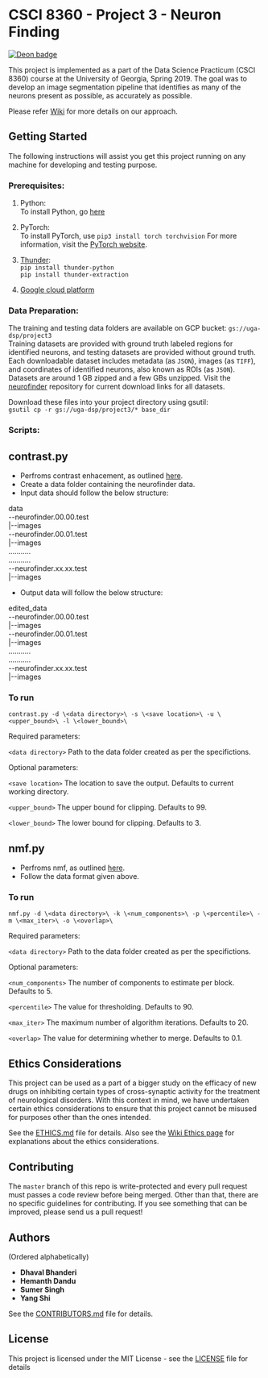 # CSCI 8360 - Project 3 - Neuron Finding
[![Deon badge](https://img.shields.io/badge/ethics%20checklist-deon-brightgreen.svg?style=popout-square)](http://deon.drivendata.org/)

This project is implemented as a part of the Data Science Practicum (CSCI 8360) course at the University of Georgia, Spring 2019.
The goal was to develop an image segmentation pipeline that identifies as many of the neurons present as possible, as accurately as possible.

Please refer [Wiki](https://github.com/dsp-uga/Team-keller/wiki) for more details on our approach.

## Getting Started 

The following instructions will assist you get this project running on any machine for developing and testing purpose.

### Prerequisites:

1. Python: <br />
    To install Python, go [here](https://www.python.org/downloads/)
    
2. PyTorch: <br />
    To install PyTorch, use
    `pip3 install torch torchvision`
    For more information, visit the [PyTorch website](https://pytorch.org/).

3. [Thunder](https://github.com/thunder-project/thunder): <br />
    `pip install thunder-python` <br />
    `pip install thunder-extraction` <br />
    
4. [Google cloud platform](https://cloud.google.com)

### Data Preparation:
The training and testing data folders are available on GCP bucket: `gs://uga-dsp/project3` <br />
Training datasets are provided with ground truth labeled regions for identified neurons, and testing datasets are provided without ground truth. Each downloadable dataset includes metadata (as `JSON`), images (as `TIFF`), and coordinates of identified neurons, also known as ROIs (as `JSON`). Datasets are around 1 GB zipped and a few GBs unzipped. Visit the [neurofinder](https://github.com/codeneuro/neurofinder#datasets) repository for current download links for all datasets.

Download these files into your project directory using gsutil:<br />
`gsutil cp -r gs://uga-dsp/project3/* base_dir`

### Scripts:
	
## contrast.py

* Perfroms contrast enhacement, as outlined [here](https://github.com/dsp-uga/Team-keller/wiki/Pre-Processing). 
* Create a data folder containing the neurofinder data.
* Input data should follow the below structure:

data  
--neurofinder.00.00.test <br />
  |--images <br />
--neurofinder.00.01.test <br />
  |--images <br />
........... <br />
........... <br />
--neurofinder.xx.xx.test <br />
  |--images <br />

* Output data will follow the below structure:

edited_data <br />
--neurofinder.00.00.test <br />
  |--images <br />
--neurofinder.00.01.test <br />
  |--images <br />
........... <br />
........... <br />
--neurofinder.xx.xx.test <br />
  |--images <br />

### To run
`contrast.py -d \<data directory>\ -s \<save location>\ -u \<upper_bound>\ -l \<lower_bound>\`

Required parameters:

`<data directory>` Path to the data folder created as per the specifictions.

Optional parameters:

`<save location>` The location to save the output. Defaults to current working directory.

`<upper_bound>` The upper bound for clipping. Defaults to 99.

`<lower_bound>` The lower bound for clipping. Defaults to 3.


## nmf.py

* Perfroms nmf, as outlined [here](https://github.com/dsp-uga/Team-keller/wiki/Model-Approaches).
* Follow the data format given above.

### To run
`nmf.py -d \<data directory>\ -k \<num_components>\ -p \<percentile>\ -m \<max_iter>\ -o \<overlap>\ `

Required parameters:

`<data directory>` Path to the data folder created as per the specifictions.

Optional parameters:

`<num_components>` The number of components to estimate per block. Defaults to 5.

`<percentile>` The value for thresholding. Defaults to 90.

`<max_iter>` The maximum number of algorithm iterations. Defaults to 20.

`<overlap>` The value for determining whether to merge. Defaults to 0.1.


## Ethics Considerations
This project can be used as a part of a bigger study on the efficacy of new drugs on inhibiting certain types of cross-synaptic activity for the treatment of neurological disorders. With this context in mind, we have undertaken certain ethics considerations to ensure that this project cannot be misused for purposes other than the ones intended.

See the [ETHICS.md](https://github.com/dsp-uga/team-keller/blob/master/ETHICS.md) file for details.
Also see the [Wiki Ethics page](https://github.com/dsp-uga/Team-keller/wiki/Ethics) for explanations about the ethics considerations.

## Contributing

The `master` branch of this repo is write-protected and every pull request must passes a code review before being merged.
Other than that, there are no specific guidelines for contributing.
If you see something that can be improved, please send us a pull request!

## Authors
(Ordered alphabetically)

- **Dhaval Bhanderi**
- **Hemanth Dandu**
- **Sumer Singh**
- **Yang Shi** 

See the [CONTRIBUTORS.md](https://github.com/dsp-uga/team-keller/blob/master/CONTRIBUTORS.md) file for details.

## License

This project is licensed under the MIT License - see the [LICENSE](https://github.com/dsp-uga/Team-keller/blob/master/LICENSE) file for details


